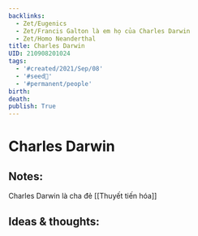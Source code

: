 ```yaml
---
backlinks:
  - Zet/Eugenics
  - Zet/Francis Galton là em họ của Charles Darwin
  - Zet/Homo Neanderthal
title: Charles Darwin
UID: 210908201024
tags:
  - '#created/2021/Sep/08'
  - '#seed🥜'
  - '#permanent/people'
birth: 
death: 
publish: True
---
```

# Charles Darwin

## Notes:
Charles Darwin là cha đẻ [[Thuyết tiến hóa]]

## Ideas & thoughts:

